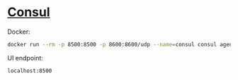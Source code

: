 # [Consul](https://www.consul.io/)

Docker:

```sh
docker run --rm -p 8500:8500 -p 8600:8600/udp --name=consul consul agent -server -ui -bootstrap-expect=1 -client=0.0.0.0
```

UI endpoint:

```txt
localhost:8500
```
